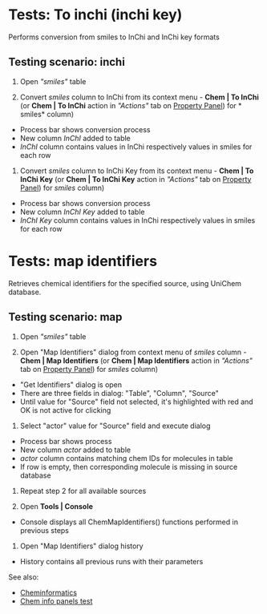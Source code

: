 <!-- TITLE: Tests: Cheminformatics -->
<!-- SUBTITLE: -->

# Tests: To inchi (inchi key)

Performs conversion from smiles to InChi and InChi key formats

## Testing scenario: inchi

1. Open *"smiles"* table

1. Convert *smiles* column to InChi from its context menu - **Chem | To InChi**
   (or **Chem | To InChi** action in *"Actions"* tab on [Property Panel](../../datagrok/navigation.md#properties)) for *
   smiles* column)

* Process bar shows conversion process
* New column *InChI* added to table
* *InChI* column contains values in InChi respectively values in smiles for each row

1. Convert *smiles* column to InChi Key from its context menu -
   **Chem | To InChi Key** (or **Chem | To InChi Key** action in *"Actions"* tab
   on [Property Panel](../../datagrok/navigation.md#properties)) for *smiles* column)

* Process bar shows conversion process
* New column *InChI Key* added to table
* *InChI Key* column contains values in InChi respectively values in smiles for each row

# Tests: map identifiers

Retrieves chemical identifiers for the specified source, using UniChem database.

## Testing scenario: map

1. Open *"smiles"* table

1. Open "Map Identifiers" dialog from context menu of *smiles* column - **Chem | Map Identifiers**
   (or **Chem | Map Identifiers** action in *"Actions"* tab
   on [Property Panel](../../datagrok/navigation.md#properties))
   for *smiles* column)

* "Get Identifiers" dialog is open
* There are three fields in dialog: "Table", "Column", "Source"
* Until value for "Source" field not selected, it's highlighted with red and OK is not active for clicking

1. Select "actor" value for "Source" field and execute dialog

* Process bar shows process
* New column *actor* added to table
* *actor* column contains matching chem IDs for molecules in table
* If row is empty, then corresponding molecule is missing in source database

1. Repeat step 2 for all available sources

1. Open **Tools | Console**

* Console displays all ChemMapIdentifiers() functions performed in previous steps

1. Open "Map Identifiers" dialog history

* History contains all previous runs with their parameters

See also:

* [Cheminformatics](cheminformatics.md)
* [Chem info panels test](chem-info-panels-test.md)
